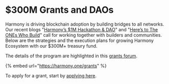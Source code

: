 # $300M Grants and DAOs

Harmony is driving blockchain adoption by building bridges to all networks. Our recent blogs "[Harmony’s $1M Hackathon & DAO](https://open.harmony.one/1m-hackathon-dao-on-building-bridges)" and "[Here’s to The ONEs Who Build](https://open.harmony.one/heres-to-the-ones-who-build)" call for working together with builders and communities. Below are the strategies and the execution plans for growing Harmony Ecosystem with our $300M+ treasury fund.

The details of the program are highlighted in this [grants forum](https://harmony.one/grants).

{% embed url="https://harmony.one/grants" %}

To apply for a grant, start by [applying here](https://harmony.one/apply).
